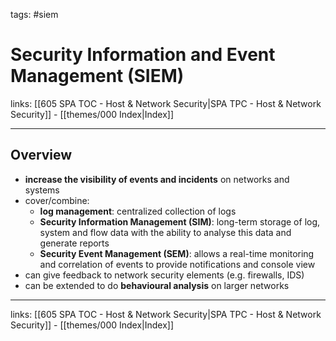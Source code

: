tags: #siem

# Security Information and Event Management (SIEM)

links: [[605 SPA TOC - Host & Network Security|SPA TPC - Host & Network Security]] - [[themes/000 Index|Index]]

---

## Overview

- **increase the visibility of events and incidents** on networks and systems
- cover/combine:
	- **log management**: centralized collection of logs
	- **Security Information Management (SIM)**: long-term storage of log, system and flow data with the ability to analyse this data and generate reports
	- **Security Event Management (SEM)**: allows a real-time monitoring and correlation of events to provide notifications and console view
- can give feedback to network security elements (e.g. firewalls, IDS)
- can be extended to do **behavioural analysis** on larger networks

---

links: [[605 SPA TOC - Host & Network Security|SPA TPC - Host & Network Security]] - [[themes/000 Index|Index]]